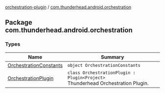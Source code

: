 [orchestration-plugin](../index.md) / [com.thunderhead.android.orchestration](./index.md)

## Package com.thunderhead.android.orchestration

### Types

| Name | Summary |
|---|---|
| [OrchestrationConstants](-orchestration-constants.md) | `object OrchestrationConstants` |
| [OrchestrationPlugin](-orchestration-plugin/index.md) | `class OrchestrationPlugin : Plugin<Project>`<br>Thunderhead Orchestration Plugin. |
